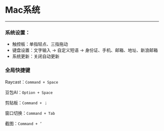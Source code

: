 # Mac系统

------

### 系统设置：

- 触控板：单指轻点、三指拖动
-  键盘设置：文字输入 → 自定义短语 → 身份证、手机、邮箱、地址、新浪邮箱
-  系统更新：关闭自动更新



### 全局快捷键

Raycast：`Command + Space`

豆包AI：`Option + Space`

剪贴板：`Command + ；`

窗口切换：`Command + Tab`

截图：`Command + ’`
